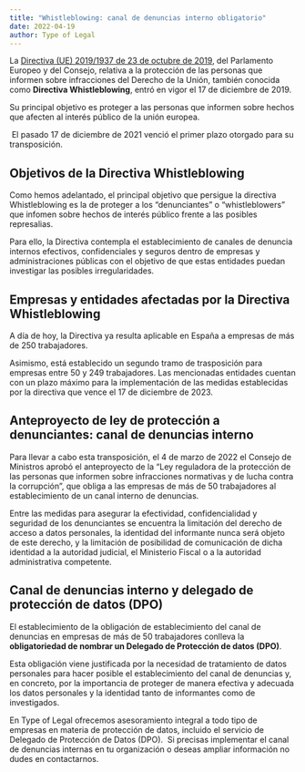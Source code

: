 ```yaml
---
title: "Whistleblowing: canal de denuncias interno obligatorio"
date: 2022-04-19
author: Type of Legal
---
```


La [Directiva (UE) 2019/1937 de 23 de octubre de 2019](https://www.boe.es/doue/2019/305/L00017-00056.pdf), del Parlamento Europeo y del Consejo, relativa a la protección de las personas que informen sobre infracciones del Derecho de la Unión, también conocida como **Directiva Whistleblowing**, entró en vigor el 17 de diciembre de 2019.

Su principal objetivo es proteger a las personas que informen sobre hechos que afecten al interés público de la unión europea.

 El pasado 17 de diciembre de 2021 venció el primer plazo otorgado para su transposición.

**Objetivos de la Directiva Whistleblowing**
--------------------------------------------

Como hemos adelantado, el principal objetivo que persigue la directiva Whistleblowing es la de proteger a los “denunciantes” o “whistleblowers” que infomen sobre hechos de interés público frente a las posibles represalias.

Para ello, la Directiva contempla el establecimiento de canales de denuncia internos efectivos, confidenciales y seguros dentro de empresas y administraciones públicas con el objetivo de que estas entidades puedan investigar las posibles irregularidades.

**Empresas y entidades afectadas por la Directiva Whistleblowing**
------------------------------------------------------------------

A día de hoy, la Directiva ya resulta aplicable en España a empresas de más de 250 trabajadores.

Asimismo, está establecido un segundo tramo de trasposición para empresas entre 50 y 249 trabajadores. Las mencionadas entidades cuentan con un plazo máximo para la implementación de las medidas establecidas por la directiva que vence el 17 de diciembre de 2023.

**Anteproyecto de ley de protección a denunciantes: canal de denuncias interno**
--------------------------------------------------------------------------------

Para llevar a cabo esta transposición, el 4 de marzo de 2022 el Consejo de Ministros aprobó el anteproyecto de la “Ley reguladora de la protección de las personas que informen sobre infracciones normativas y de lucha contra la corrupción”, que obliga a las empresas de más de 50 trabajadores al establecimiento de un canal interno de denuncias.

Entre las medidas para asegurar la efectividad, confidencialidad y seguridad de los denunciantes se encuentra la limitación del derecho de acceso a datos personales, la identidad del informante nunca será objeto de este derecho, y la limitación de posibilidad de comunicación de dicha identidad a la autoridad judicial, el Ministerio Fiscal o a la autoridad administrativa competente.

**Canal de denuncias interno y delegado de protección de datos (DPO)**
----------------------------------------------------------------------

El establecimiento de la obligación de establecimiento del canal de denuncias en empresas de más de 50 trabajadores conlleva la **obligatoriedad de nombrar un Delegado de Protección de datos (DPO)**.

Esta obligación viene justificada por la necesidad de tratamiento de datos personales para hacer posible el establecimiento del canal de denuncias y, en concreto, por la importancia de proteger de manera efectiva y adecuada los datos personales y la identidad tanto de informantes como de investigados.

En Type of Legal ofrecemos asesoramiento integral a todo tipo de empresas en materia de protección de datos, incluido el servicio de Delegado de Protección de Datos (DPO).  Si precisas implementar el canal de denuncias internas en tu organización o deseas ampliar información no dudes en contactarnos.
